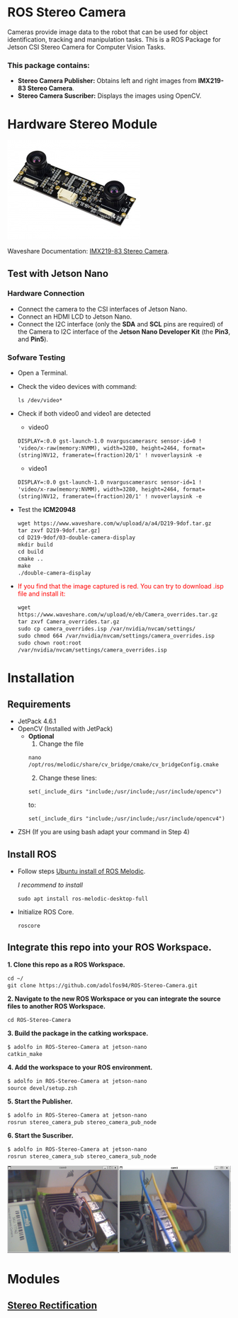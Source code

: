 # ROS Stereo Camera

Cameras provide image data to the robot that can be used for object identification, tracking and manipulation tasks. This is a ROS Package for Jetson CSI Stereo Camera for Computer Vision Tasks.

### This package contains:

- **Stereo Camera Publisher:** Obtains left and right images from **IMX219-83 Stereo Camera**.
- **Stereo Camera Suscriber:** Displays the images using OpenCV.

# Hardware Stereo Module

![IMX219-83 Stereo Camera](/res/IMX219-83-Stereo-Camera-1.jpg "IMX219-83 Stereo Camera")

Waveshare Documentation: [IMX219-83 Stereo Camera](https://www.waveshare.com/wiki/IMX219-83_Stereo_Camera).

## Test with Jetson Nano

### Hardware Connection

- Connect the camera to the CSI interfaces of Jetson Nano.
- Connect an HDMI LCD to Jetson Nano.
- Connect the I2C interface (only the **SDA** and **SCL** pins are required) of the Camera to I2C interface of the **Jetson Nano Developer Kit** (the **Pin3**, and **Pin5**).

### Sofware Testing

- Open a Terminal.
- Check the video devices with command:

  ```console
  ls /dev/video*
  ```

- Check if both video0 and video1 are detected

  - video0

  ```console
  DISPLAY=:0.0 gst-launch-1.0 nvarguscamerasrc sensor-id=0 ! 'video/x-raw(memory:NVMM), width=3280, height=2464, format=(string)NV12, framerate=(fraction)20/1' ! nvoverlaysink -e
  ```

  - video1

  ```console
  DISPLAY=:0.0 gst-launch-1.0 nvarguscamerasrc sensor-id=1 ! 'video/x-raw(memory:NVMM), width=3280, height=2464, format=(string)NV12, framerate=(fraction)20/1' ! nvoverlaysink -e
  ```

- Test the **ICM20948**

  ```console
  wget https://www.waveshare.com/w/upload/a/a4/D219-9dof.tar.gz
  tar zxvf D219-9dof.tar.gz]
  cd D219-9dof/03-double-camera-display
  mkdir build
  cd build
  cmake ..
  make
  ./double-camera-display
  ```

- <span style="color:red"> If you find that the image captured is red. You can try to download .isp file and install it:</span>

  ```console
  wget https://www.waveshare.com/w/upload/e/eb/Camera_overrides.tar.gz
  tar zxvf Camera_overrides.tar.gz
  sudo cp camera_overrides.isp /var/nvidia/nvcam/settings/
  sudo chmod 664 /var/nvidia/nvcam/settings/camera_overrides.isp
  sudo chown root:root /var/nvidia/nvcam/settings/camera_overrides.isp
  ```

# Installation

## Requirements

- JetPack 4.6.1
- OpenCV (Installed with JetPack)
  - **Optional**
    1. Change the file
    ```command
    nano /opt/ros/melodic/share/cv_bridge/cmake/cv_bridgeConfig.cmake
    ```
    2. Change these lines:
    ```command
    set(_include_dirs "include;/usr/include;/usr/include/opencv")
    ```
    to:
    ```command
    set(_include_dirs "include;/usr/include;/usr/include/opencv4")
    ```
- ZSH (If you are using bash adapt your command in Step 4)

## Install ROS

- Follow steps [Ubuntu install of ROS Melodic](http://wiki.ros.org/melodic/Installation/Ubuntu).

  _I recommend to install_

  ```command
  sudo apt install ros-melodic-desktop-full
  ```

- Initialize ROS Core.

  ```console
  roscore
  ```

## Integrate this repo into your ROS Workspace.

**1. Clone this repo as a ROS Workspace.**

```command
cd ~/
git clone https://github.com/adolfos94/ROS-Stereo-Camera.git
```

**2. Navigate to the new ROS Workspace or you can integrate the source files to another ROS Workspace.**

```command
cd ROS-Stereo-Camera
```

**3. Build the package in the catking workspace.**

```console
$ adolfo in ROS-Stereo-Camera at jetson-nano
catkin_make
```

**4. Add the workspace to your ROS environment.**

```console
$ adolfo in ROS-Stereo-Camera at jetson-nano
source devel/setup.zsh
```

**5. Start the Publisher.**

```console
$ adolfo in ROS-Stereo-Camera at jetson-nano
rosrun stereo_camera_pub stereo_camera_pub_node
```

**6. Start the Suscriber.**

```console
$ adolfo in ROS-Stereo-Camera at jetson-nano
rosrun stereo_camera_sub stereo_camera_sub_node
```

![Example Stereo Camera](/res/stereo_example.png "Example Stereo Camera")

# Modules

## [Stereo Rectification](/Stereo%20Calibration/)
